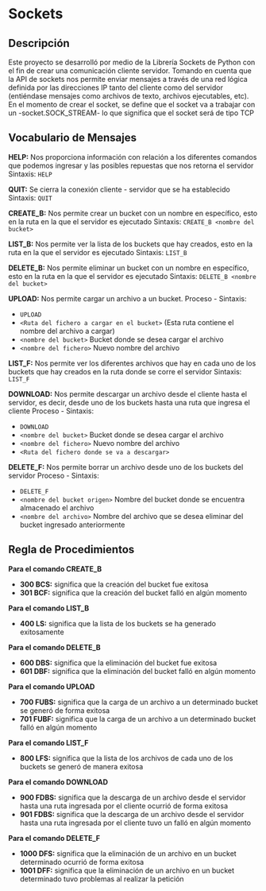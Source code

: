 # Sockets

 ## Descripción

 Este proyecto se desarrolló por medio de la Librería Sockets de Python con el fin de crear una comunicación cliente servidor.
 Tomando en cuenta que la API de sockets nos permite enviar mensajes a través de una red lógica definida por las direcciones IP tanto del
 cliente como del servidor (entiéndase mensajes como archivos de texto, archivos ejecutables, etc).
 En el momento de crear el socket, se define que el socket va a trabajar con un -socket.SOCK_STREAM- lo que significa que el socket será de tipo TCP

## Vocabulario de Mensajes
 **HELP:** Nos proporciona información con relación a los diferentes comandos que podemos ingresar y las posibles repuestas que nos retorna el servidor <br />
 Sintaxis:
 ```HELP```
 
**QUIT:** Se cierra la conexión cliente - servidor que se ha establecido <br />
 Sintaxis:
 ```QUIT```
 
**CREATE_B:** Nos permite crear un bucket con un nombre en específico, esto en la ruta en la que el servidor es ejecutado
 Sintaxis:
 ```CREATE_B <nombre del bucket>```
 
**LIST_B:** Nos permite ver la lista de los buckets que hay creados, esto en la ruta en la que el servidor es ejecutado
 Sintaxis:
 ```LIST_B```
 
**DELETE_B:** Nos permite eliminar un bucket con un nombre en específico, esto en la ruta en la que el servidor es ejecutado
 Sintaxis:
 ```DELETE_B <nombre del bucket>```

**UPLOAD:** Nos permite cargar un archivo a un bucket.
 Proceso - Sintaxis:
 - ```UPLOAD```
 - ```<Ruta del fichero a cargar en el bucket>``` (Esta ruta contiene el nombre del archivo a cargar)
 - ```<nombre del bucket>``` Bucket donde se desea cargar el archivo
 - ```<nombre del fichero>``` Nuevo nombre del archivo

**LIST_F:** Nos permite ver los diferentes archivos que hay en cada uno de los buckets que hay creados en la ruta donde se corre el servidor
 Sintaxis:
 ```LIST_F```

**DOWNLOAD:** Nos permite descargar un archivo desde el cliente hasta el servidor, es decir, desde uno de los buckets hasta una ruta que ingresa el cliente
 Proceso - Sintaxis:
 - ```DOWNLOAD```
 - ```<nombre del bucket>``` Bucket donde se desea cargar el archivo
 - ```<nombre del fichero>``` Nuevo nombre del archivo
 - ```<Ruta del fichero donde se va a descargar>```
 
**DELETE_F:** Nos permite borrar un archivo desde uno de los buckets del servidor
 Proceso - Sintaxis:
 - ```DELETE_F```
 - ```<nombre del bucket origen>``` Nombre del bucket donde se encuentra almacenado el archivo
 - ```<nombre del archivo>``` Nombre del archivo que se desea eliminar del bucket ingresado anteriormente

## Regla de Procedimientos

 **Para el comando CREATE_B**
 - **300 BCS:** significa que la creación del bucket fue exitosa
 - **301 BCF:** significa que la creación del bucket falló en algún momento

 **Para el comando LIST_B**
 - **400 LS:** significa que la lista de los buckets se ha generado exitosamente
 
 **Para el comando DELETE_B**
 - **600 DBS:** significa que la eliminación del bucket fue exitosa
 - **601 DBF:** significa que la eliminación del bucket falló en algún momento

 **Para el comando UPLOAD**
 - **700 FUBS:** significa que la carga de un archivo a un determinado bucket se generó de forma exitosa
 - **701 FUBF:** significa que la carga de un archivo a un determinado bucket falló en algún momento

 **Para el comando LIST_F**
 - **800 LFS:** significa que la lista de los archivos de cada uno de los buckets se generó de manera exitosa

 **Para el comando DOWNLOAD**
 - **900 FDBS:** significa que la descarga de un archivo desde el servidor hasta una ruta ingresada por el cliente ocurrió de forma exitosa
 - **901 FDBS:** significa que la descarga de un archivo desde el servidor hasta una ruta ingresada por el cliente tuvo un falló en algún momento

 **Para el comando DELETE_F**
 - **1000 DFS:** significa que la eliminación de un archivo en un bucket determinado ocurrió de forma exitosa
 - **1001 DFF:** significa que la eliminación de un archivo en un bucket determinado tuvo problemas al realizar la petición
